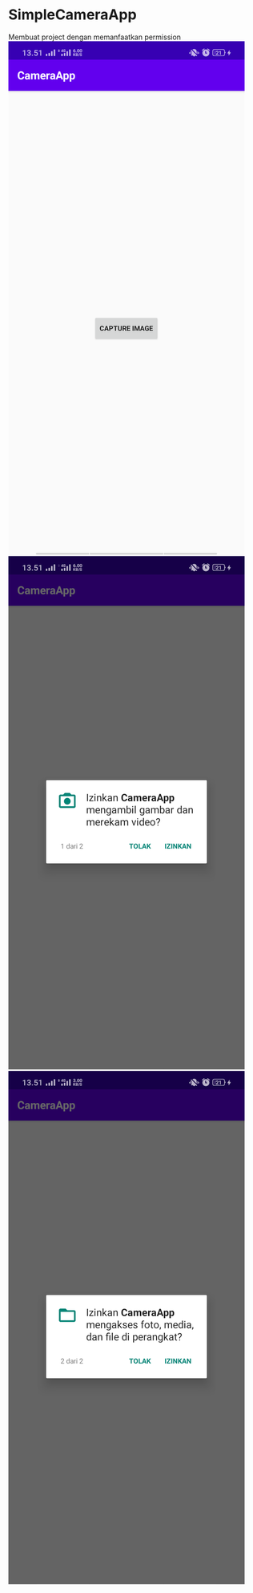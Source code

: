 # SimpleCameraApp
Membuat project dengan memanfaatkan permission
![alt text](https://github.com/Ahnfrmdhn/SimpleCameraApp/blob/master/1.png)
![alt text](https://github.com/Ahnfrmdhn/SimpleCameraApp/blob/master/2.png)
![alt text](https://github.com/Ahnfrmdhn/SimpleCameraApp/blob/master/3.png)
